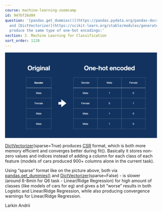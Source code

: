 ```yaml
---
course: machine-learning-zoomcamp
id: 947bf26d84
question: '[pandas.get_dummies()](https://pandas.pydata.org/pandas-docs/stable/reference/api/pandas.get_dummies.html)
  and [DictVectorizer](https://scikit-learn.org/stable/modules/generated/sklearn.feature_extraction.DictVectorizer.html)(sparse=False)
  produce the same type of one-hot encodings:'
section: 3. Machine Learning for Classification
sort_order: 1120
---
```


![Image](images/machine-learning-zoomcamp/image_e1899130.png)

[DictVectorizer](https://scikit-learn.org/stable/modules/generated/sklearn.feature_extraction.DictVectorizer.html)(sparse=True) produces [CSR](https://en.wikipedia.org/wiki/Sparse_matrix#Compressed_sparse_row_(CSR,_CRS_or_Yale_format)) format, which is both more memory efficient and converges better during fit(). Basically it stores non-zero values and indices instead of adding a column for each class of each feature (models of cars produced 900+ columns alone in the current task).

Using “sparse” format like on the picture above, both via [pandas.get_dummies()](https://pandas.pydata.org/pandas-docs/stable/reference/api/pandas.get_dummies.html) and [DictVectorizer](https://scikit-learn.org/stable/modules/generated/sklearn.feature_extraction.DictVectorizer.html)(sparse=False) - is slower (around 6-8min for Q6 task - Linear/Ridge Regression) for high amount of classes (like models of cars for eg) and gives a bit “worse” results in both Logistic and Linear/Ridge Regression, while also producing convergence warnings for Linear/Ridge Regression.

Larkin Andrii

